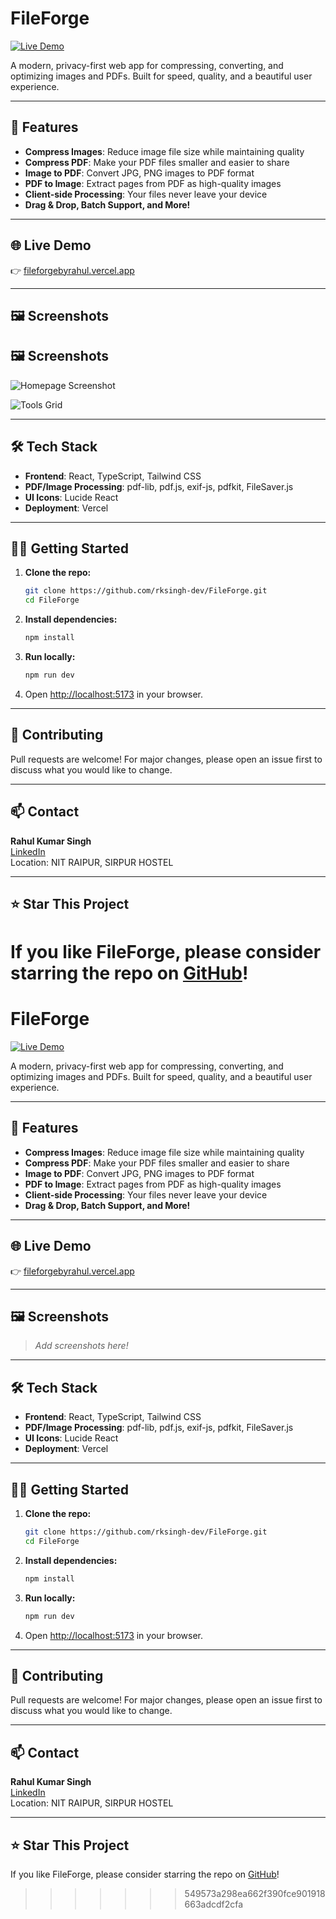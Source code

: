 # FileForge

[![Live Demo](https://img.shields.io/badge/Live-Demo-blue?style=for-the-badge)](https://fileforgebyrahul.vercel.app/)

A modern, privacy-first web app for compressing, converting, and optimizing images and PDFs. Built for speed, quality, and a beautiful user experience.

---

## 🚀 Features

- **Compress Images**: Reduce image file size while maintaining quality
- **Compress PDF**: Make your PDF files smaller and easier to share
- **Image to PDF**: Convert JPG, PNG images to PDF format
- **PDF to Image**: Extract pages from PDF as high-quality images
- **Client-side Processing**: Your files never leave your device
- **Drag & Drop, Batch Support, and More!**

---

## 🌐 Live Demo

👉 [fileforgebyrahul.vercel.app](https://fileforgebyrahul.vercel.app/)

---

## 🖼️ Screenshots

## 🖼️ Screenshots

![Homepage Screenshot](screenshots/image.png)

![Tools Grid](screenshots/tools-grid.png)

---

## 🛠️ Tech Stack

- **Frontend**: React, TypeScript, Tailwind CSS
- **PDF/Image Processing**: pdf-lib, pdf.js, exif-js, pdfkit, FileSaver.js
- **UI Icons**: Lucide React
- **Deployment**: Vercel

---

## 🧑‍💻 Getting Started

1. **Clone the repo:**
   ```bash
   git clone https://github.com/rksingh-dev/FileForge.git
   cd FileForge
   ```
2. **Install dependencies:**
   ```bash
   npm install
   ```
3. **Run locally:**
   ```bash
   npm run dev
   ```
4. Open [http://localhost:5173](http://localhost:5173) in your browser.

---

## 🤝 Contributing

Pull requests are welcome! For major changes, please open an issue first to discuss what you would like to change.

---

## 📫 Contact

**Rahul Kumar Singh**  
[LinkedIn](https://www.linkedin.com/in/rahul-kumar-singh-1a14401ba/)  
Location: NIT RAIPUR, SIRPUR HOSTEL

---

## ⭐️ Star This Project

If you like FileForge, please consider starring the repo on [GitHub](https://github.com/rksingh-dev/FileForge)!
=======
# FileForge

[![Live Demo](https://img.shields.io/badge/Live-Demo-blue?style=for-the-badge)](https://fileforgebyrahul.vercel.app/)

A modern, privacy-first web app for compressing, converting, and optimizing images and PDFs. Built for speed, quality, and a beautiful user experience.

---

## 🚀 Features

- **Compress Images**: Reduce image file size while maintaining quality
- **Compress PDF**: Make your PDF files smaller and easier to share
- **Image to PDF**: Convert JPG, PNG images to PDF format
- **PDF to Image**: Extract pages from PDF as high-quality images
- **Client-side Processing**: Your files never leave your device
- **Drag & Drop, Batch Support, and More!**

---

## 🌐 Live Demo

👉 [fileforgebyrahul.vercel.app](https://fileforgebyrahul.vercel.app/)

---

## 🖼️ Screenshots

> _Add screenshots here!_

---

## 🛠️ Tech Stack

- **Frontend**: React, TypeScript, Tailwind CSS
- **PDF/Image Processing**: pdf-lib, pdf.js, exif-js, pdfkit, FileSaver.js
- **UI Icons**: Lucide React
- **Deployment**: Vercel

---

## 🧑‍💻 Getting Started

1. **Clone the repo:**
   ```bash
   git clone https://github.com/rksingh-dev/FileForge.git
   cd FileForge
   ```
2. **Install dependencies:**
   ```bash
   npm install
   ```
3. **Run locally:**
   ```bash
   npm run dev
   ```
4. Open [http://localhost:5173](http://localhost:5173) in your browser.

---

## 🤝 Contributing

Pull requests are welcome! For major changes, please open an issue first to discuss what you would like to change.

---

## 📫 Contact

**Rahul Kumar Singh**  
[LinkedIn](https://www.linkedin.com/in/rahul-kumar-singh-1a14401ba/)  
Location: NIT RAIPUR, SIRPUR HOSTEL

---

## ⭐️ Star This Project

If you like FileForge, please consider starring the repo on [GitHub](https://github.com/rksingh-dev/FileForge)!
>>>>>>> 549573a298ea662f390fce901918663adcdf2cfa
